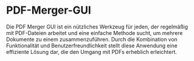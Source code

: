 # PDF-Merger-GUI
Die PDF Merger GUI ist ein nützliches Werkzeug für jeden, der regelmäßig mit PDF-Dateien arbeitet und eine einfache Methode sucht, um mehrere Dokumente zu einem zusammenzuführen. Durch die Kombination von Funktionalität und Benutzerfreundlichkeit stellt diese Anwendung eine effiziente Lösung dar, die den Umgang mit PDFs erheblich erleichtert.
